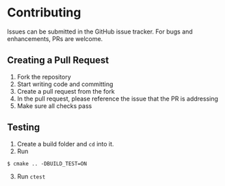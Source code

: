 # Contributing

Issues can be submitted in the GitHub issue tracker. For bugs and enhancements, PRs are welcome.

## Creating a Pull Request

1. Fork the repository
2. Start writing code and committing
3. Create a pull request from the fork
4. In the pull request, please reference the issue that the PR is addressing
5. Make sure all checks pass

## Testing

1. Create a build folder and `cd` into it.
2. Run

```txt
$ cmake .. -DBUILD_TEST=ON
```

3. Run `ctest`
